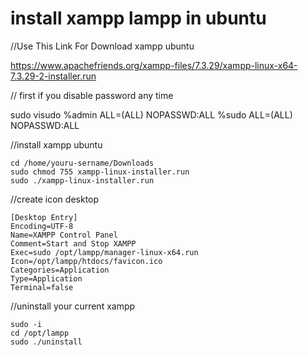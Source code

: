 # install xampp lampp in ubuntu

//Use This Link For Download xampp ubuntu

https://www.apachefriends.org/xampp-files/7.3.29/xampp-linux-x64-7.3.29-2-installer.run

// first if you disable password any time

sudo visudo
	%admin	ALL=(ALL) NOPASSWD:ALL
	%sudo	ALL=(ALL) NOPASSWD:ALL
	


//install xampp ubuntu

	cd /home/youru-sername/Downloads
	sudo chmod 755 xampp-linux-installer.run
	sudo ./xampp-linux-installer.run


//create icon desktop

	[Desktop Entry]
	Encoding=UTF-8
	Name=XAMPP Control Panel
	Comment=Start and Stop XAMPP
	Exec=sudo /opt/lampp/manager-linux-x64.run
	Icon=/opt/lampp/htdocs/favicon.ico
	Categories=Application
	Type=Application
	Terminal=false


//uninstall your current xampp 

	sudo -i
	cd /opt/lampp
	sudo ./uninstall
